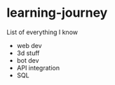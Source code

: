 # learning-journey
List of everything I know 

- web dev
- 3d stuff
- bot dev
- API integration
- SQL


